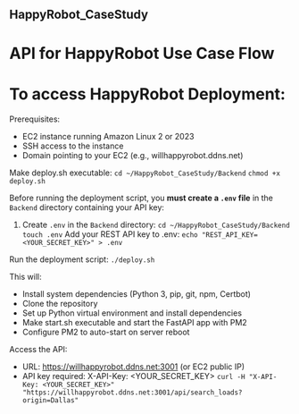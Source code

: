 ## HappyRobot_CaseStudy

# API for HappyRobot Use Case Flow

# To access HappyRobot Deployment:

Prerequisites:
  - EC2 instance running Amazon Linux 2 or 2023
  - SSH access to the instance
  - Domain pointing to your EC2 (e.g., willhappyrobot.ddns.net)

Make deploy.sh executable:
  `cd ~/HappyRobot_CaseStudy/Backend`
  `chmod +x deploy.sh`

Before running the deployment script, you **must create a `.env` file** in the `Backend` directory containing your API key:
1. Create `.env` in the `Backend` directory:
`cd ~/HappyRobot_CaseStudy/Backend`
`touch .env`
Add your REST API key to .env:
`echo "REST_API_KEY=<YOUR_SECRET_KEY>" > .env`

Run the deployment script:
  `./deploy.sh`

This will:
- Install system dependencies (Python 3, pip, git, npm, Certbot)
- Clone the repository
- Set up Python virtual environment and install dependencies
- Make start.sh executable and start the FastAPI app with PM2
- Configure PM2 to auto-start on server reboot

Access the API:
- URL: https://willhappyrobot.ddns.net:3001 (or EC2 public IP)
- API key required: X-API-Key: <YOUR_SECRET_KEY>
`curl -H "X-API-Key: <YOUR_SECRET_KEY>" "https://willhappyrobot.ddns.net:3001/api/search_loads?origin=Dallas"`

